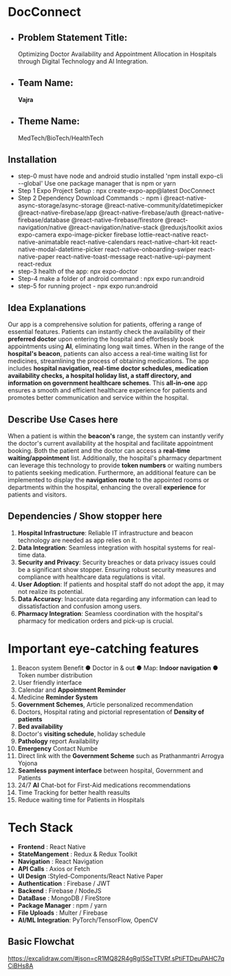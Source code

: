 
#  DocConnect 


+ ## Problem Statement Title:
    Optimizing Doctor Availability and Appointment Allocation in Hospitals through Digital Technology   and Al Integration.
+ ## Team Name: 
    **Vajra**

+ ## Theme Name:
    MedTech/BioTech/HealthTech




## Installation

+ step-0
    must have node and android studio installed
'npm install expo-cli --global' Use one package manager that is npm or yarn 
+ Step 1
    Expo Project Setup : npx create-expo-app@latest DocConnect
+ Step 2
    Dependency Download Commands :-
    npm i @react-native-async-storage/async-storage @react-native-community/datetimepicker @react-native-firebase/app @react-native-firebase/auth @react-native-firebase/database @react-native-firebase/firestore @react-navigation/native @react-navigation/native-stack @reduxjs/toolkit axios expo-camera expo-image-picker firebase lottie-react-native react-native-animatable react-native-calendars react-native-chart-kit react-native-modal-datetime-picker react-native-onboarding-swiper react-native-paper react-native-toast-message react-native-upi-payment react-redux
+ step-3
    health of the app: npx expo-doctor 
+ Step-4 
    make a folder of android command : npx expo run:android
+ step-5
    for running project - npx expo run:android




## Idea Explanations
Our app is a comprehensive solution for patients, offering a range of essential features. Patients can instantly check the availability of their **preferred doctor** upon entering the hospital and effortlessly book appointments using **AI**, eliminating long wait times. When in the range of the **hospital's beacon**, patients can also access a real-time waiting list for medicines, streamlining the process of obtaining medications. The app includes **hospital navigation, real-time doctor schedules, medication availability checks, a hospital holiday list, a staff directory, and information on government healthcare schemes**. This **all-in-one** app ensures a smooth and efficient healthcare experience for patients and promotes better communication and service within the hospital.

## Describe Use Cases here
When a patient is within the **beacon's** range, the system can instantly verify the doctor's current availability at the hospital and facilitate appointment booking. Both the patient and the doctor can access a **real-time waiting/appointment** list. Additionally, the hospital's pharmacy department can leverage this technology to provide **token numbers** or waiting numbers to patients seeking medication. Furthermore, an additional feature can be implemented to display the **navigation route** to the appointed rooms or departments within the hospital, enhancing the overall **experience** for patients and visitors.

## Dependencies / Show stopper here
1. **Hospital Infrastructure**: Reliable IT infrastructure and beacon technology are needed as app relies on it.
2. **Data Integration**: Seamless integration with hospital systems for real-time data.
3. **Security and Privacy**: Security breaches or data privacy issues could be a significant show stopper. Ensuring robust security measures and compliance with healthcare data regulations is vital.
4. **User Adoption**: If patients and hospital staff do not adopt the app, it may not realize its potential.
5. **Data Accuracy**: Inaccurate data regarding any information can lead to dissatisfaction and confusion among users.
6. **Pharmacy Integration**: Seamless coordination with the hospital's pharmacy for medication orders and pick-up is crucial.

#  Important eye-catching features
1. Beacon system Benefit
    ● Doctor in & out
    ● Map: **Indoor navigation**
    ● Token number distribution
2. User friendly interface
3. Calendar and **Appointment Reminder**
4. Medicine **Reminder System**
5. **Government Schemes**, Article personalized recommendation
6. Doctors, Hospital rating and pictorial representation of **Density of patients**
7. **Bed availability**
8. Doctor's **visiting schedule**, holiday schedule
9. **Pathology** report Availability
10. **Emergency** Contact Numbe
11. Direct link with the **Government Scheme** such as Prathanmantri Arrogya Yojona
12. **Seamless payment interface** between hospital, Government and Patients
13. 24/7 **AI** Chat-bot for First-Aid medications recommendations
14. Time Tracking for better health reasults 
15. Reduce waiting time for Patients in Hospitals


# Tech Stack
+ **Frontend** : React Native
+ **StateMangement** : Redux & Redux Toolkit
+ **Navigation** : React Navigation
+ **API Calls** : Axios or Fetch
+ **UI Design** :Styled-Components/React Native Paper
+ **Authentication** : Firebase / JWT
+ **Backend** : Firebase / NodeJS
+ **DataBase** : MongoDB / FireStore
+ **Package Manager** : npm / yarn
+ **File Uploads** : Multer / Firebase
+ **AI/ML Integration**: PyTorch/TensorFlow, OpenCV

## Basic Flowchat
https://excalidraw.com/#json=cR1MQ82R4gRgI5SeTTVRf,sPtiFTDeuPAHC7qCiBHs8A 




